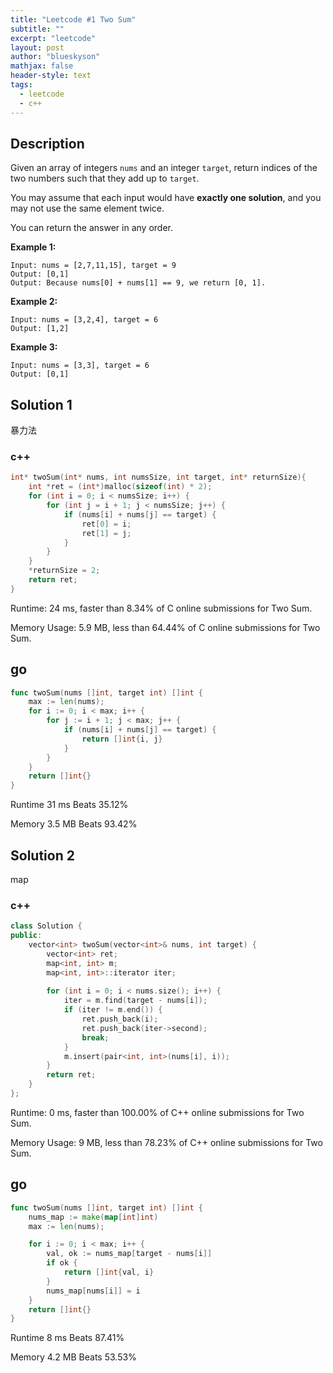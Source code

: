 ```yaml
---
title: "Leetcode #1 Two Sum"
subtitle: ""
excerpt: "leetcode"
layout: post
author: "blueskyson"
mathjax: false
header-style: text
tags:
  - leetcode
  - c++
---
```


## Description

Given an array of integers `nums` and an integer `target`, return indices of the two numbers such that they add up to `target`.

You may assume that each input would have **exactly one solution**, and you may not use the same element twice.

You can return the answer in any order.

**Example 1:**

```non
Input: nums = [2,7,11,15], target = 9
Output: [0,1]
Output: Because nums[0] + nums[1] == 9, we return [0, 1].
```

**Example 2:**

```non
Input: nums = [3,2,4], target = 6
Output: [1,2]
```

**Example 3:**

```non
Input: nums = [3,3], target = 6
Output: [0,1]
```

## Solution 1

暴力法

### c++

```c++
int* twoSum(int* nums, int numsSize, int target, int* returnSize){
    int *ret = (int*)malloc(sizeof(int) * 2);
    for (int i = 0; i < numsSize; i++) {
        for (int j = i + 1; j < numsSize; j++) {
            if (nums[i] + nums[j] == target) {
                ret[0] = i;
                ret[1] = j;
            }
        }
    }
    *returnSize = 2;
    return ret;
}
```

Runtime: 24 ms, faster than 8.34% of C online submissions for Two Sum.

Memory Usage: 5.9 MB, less than 64.44% of C online submissions for Two Sum.

## go

```go
func twoSum(nums []int, target int) []int {
    max := len(nums);
    for i := 0; i < max; i++ {
        for j := i + 1; j < max; j++ {
            if (nums[i] + nums[j] == target) {
                return []int{i, j}
            }
        }
    }
    return []int{}
}
```

Runtime 31 ms Beats 35.12%

Memory 3.5 MB Beats 93.42%

## Solution 2

map

### c++ 

```c++
class Solution {
public:
    vector<int> twoSum(vector<int>& nums, int target) {
        vector<int> ret;
        map<int, int> m;
        map<int, int>::iterator iter;
        
        for (int i = 0; i < nums.size(); i++) {
            iter = m.find(target - nums[i]);
            if (iter != m.end()) {
                ret.push_back(i);
                ret.push_back(iter->second);
                break;
            }
            m.insert(pair<int, int>(nums[i], i));
        }
        return ret;
    }
};
```

Runtime: 0 ms, faster than 100.00% of C++ online submissions for Two Sum.

Memory Usage: 9 MB, less than 78.23% of C++ online submissions for Two Sum.

## go

```go
func twoSum(nums []int, target int) []int {
    nums_map := make(map[int]int)
    max := len(nums);

    for i := 0; i < max; i++ {
        val, ok := nums_map[target - nums[i]]
        if ok {
            return []int{val, i}
        }
        nums_map[nums[i]] = i
    }
    return []int{}
}
```

Runtime 8 ms Beats 87.41%

Memory 4.2 MB Beats 53.53%